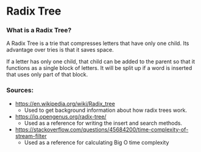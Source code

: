 # Radix Tree

### What is a Radix Tree?

A Radix Tree is a trie that compresses letters that have only one child. Its advantage over tries is that it saves space.

If a letter has only one child, that child can be added to the parent so that it functions as a single block of letters. It will be split up if a word is inserted that uses only part of that block. 

### Sources:
* https://en.wikipedia.org/wiki/Radix_tree
  * Used to get background information about how radix trees work.
* https://iq.opengenus.org/radix-tree/
  * Used as a reference for writing the insert and search methods.
* https://stackoverflow.com/questions/45684200/time-complexity-of-stream-filter
  * Used as a reference for calculating Big O time complexity
